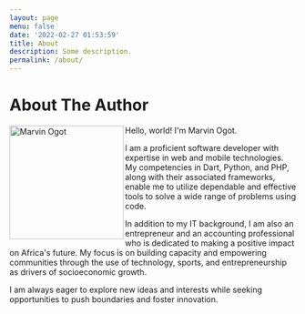 ```yaml
---
layout: page
menu: false
date: '2022-02-27 01:53:59'
title: About
description: Some description.
permalink: /about/
---
```


# About The Author

<img class="img-rounded" src="/assets/img/uploads/marvin.png" alt="Marvin Ogot" width="200" align="left">

Hello, world! I'm Marvin Ogot.

I am a proficient software developer with expertise in web and mobile technologies. My competencies in Dart, Python, and PHP, along with their associated frameworks, enable me to utilize dependable and effective tools to solve a wide range of problems using code.

In addition to my IT background, I am also an entrepreneur and an accounting professional who is dedicated to making a positive impact on Africa's future. My focus is on building capacity and empowering communities through the use of technology, sports, and entrepreneurship as drivers of socioeconomic growth.

I am always eager to explore new ideas and interests while seeking opportunities to push boundaries and foster innovation.
